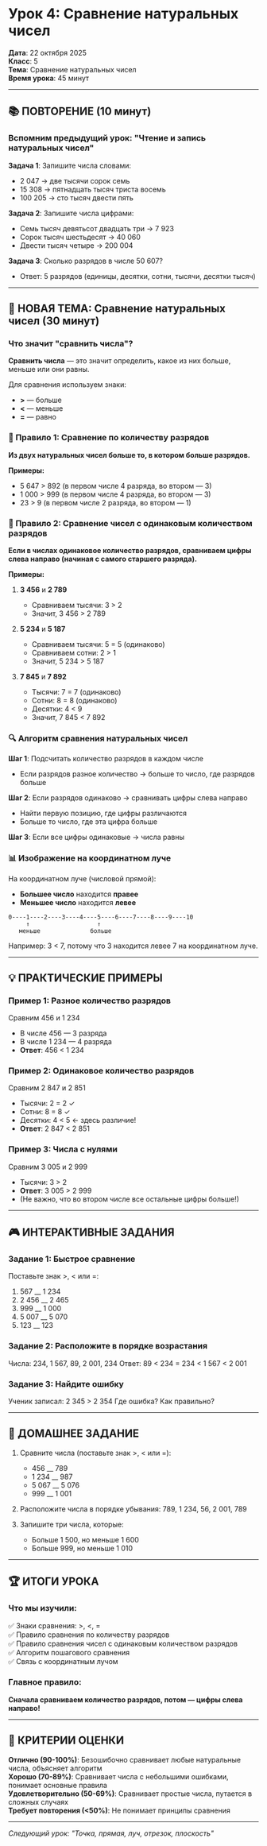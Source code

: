 # Урок 4: Сравнение натуральных чисел

**Дата**: 22 октября 2025  
**Класс**: 5  
**Тема**: Сравнение натуральных чисел  
**Время урока**: 45 минут  

---

## 📚 ПОВТОРЕНИЕ (10 минут)

### Вспомним предыдущий урок: "Чтение и запись натуральных чисел"

**Задача 1**: Запишите числа словами:
- 2 047 → две тысячи сорок семь
- 15 308 → пятнадцать тысяч триста восемь
- 100 205 → сто тысяч двести пять

**Задача 2**: Запишите числа цифрами:
- Семь тысяч девятьсот двадцать три → 7 923
- Сорок тысяч шестьдесят → 40 060
- Двести тысяч четыре → 200 004

**Задача 3**: Сколько разрядов в числе 50 607?
- Ответ: 5 разрядов (единицы, десятки, сотни, тысячи, десятки тысяч)

---

## 🎯 НОВАЯ ТЕМА: Сравнение натуральных чисел (30 минут)

### Что значит "сравнить числа"?

**Сравнить числа** — это значит определить, какое из них больше, меньше или они равны.

Для сравнения используем знаки:
- **>** — больше
- **<** — меньше  
- **=** — равно

### 📏 Правило 1: Сравнение по количеству разрядов

**Из двух натуральных чисел больше то, в котором больше разрядов.**

**Примеры:**
- 5 647 > 892 (в первом числе 4 разряда, во втором — 3)
- 1 000 > 999 (в первом числе 4 разряда, во втором — 3)
- 23 > 9 (в первом числе 2 разряда, во втором — 1)

### 📏 Правило 2: Сравнение чисел с одинаковым количеством разрядов

**Если в числах одинаковое количество разрядов, сравниваем цифры слева направо (начиная с самого старшего разряда).**

**Примеры:**
1. **3 456** и **2 789**
   - Сравниваем тысячи: 3 > 2
   - Значит, 3 456 > 2 789

2. **5 234** и **5 187**
   - Сравниваем тысячи: 5 = 5 (одинаково)
   - Сравниваем сотни: 2 > 1
   - Значит, 5 234 > 5 187

3. **7 845** и **7 892**
   - Тысячи: 7 = 7 (одинаково)
   - Сотни: 8 = 8 (одинаково)
   - Десятки: 4 < 9
   - Значит, 7 845 < 7 892

### 🔍 Алгоритм сравнения натуральных чисел

**Шаг 1**: Подсчитать количество разрядов в каждом числе
- Если разрядов разное количество → больше то число, где разрядов больше

**Шаг 2**: Если разрядов одинаково → сравнивать цифры слева направо
- Найти первую позицию, где цифры различаются
- Больше то число, где эта цифра больше

**Шаг 3**: Если все цифры одинаковые → числа равны

### 📊 Изображение на координатном луче

На координатном луче (числовой прямой):
- **Большее число** находится **правее**
- **Меньшее число** находится **левее**

```
0----1----2----3----4----5----6----7----8----9----10
     ↑                   ↑
   меньше              больше
```

Например: 3 < 7, потому что 3 находится левее 7 на координатном луче.

---

## 💡 ПРАКТИЧЕСКИЕ ПРИМЕРЫ

### Пример 1: Разное количество разрядов
Сравним 456 и 1 234
- В числе 456 — 3 разряда
- В числе 1 234 — 4 разряда
- **Ответ**: 456 < 1 234

### Пример 2: Одинаковое количество разрядов
Сравним 2 847 и 2 851
- Тысячи: 2 = 2 ✓
- Сотни: 8 = 8 ✓
- Десятки: 4 < 5 ← здесь различие!
- **Ответ**: 2 847 < 2 851

### Пример 3: Числа с нулями
Сравним 3 005 и 2 999
- Тысячи: 3 > 2
- **Ответ**: 3 005 > 2 999
- (Не важно, что во втором числе все остальные цифры больше!)

---

## 🎮 ИНТЕРАКТИВНЫЕ ЗАДАНИЯ

### Задание 1: Быстрое сравнение
Поставьте знак >, < или =:
1. 567 __ 1 234
2. 2 456 __ 2 465
3. 999 __ 1 000
4. 5 007 __ 5 070
5. 123 __ 123

### Задание 2: Расположите в порядке возрастания
Числа: 234, 1 567, 89, 2 001, 234
Ответ: 89 < 234 = 234 < 1 567 < 2 001

### Задание 3: Найдите ошибку
Ученик записал: 2 345 > 2 354
Где ошибка? Как правильно?

---

## 📝 ДОМАШНЕЕ ЗАДАНИЕ

1. Сравните числа (поставьте знак >, < или =):
   - 456 __ 789
   - 1 234 __ 987
   - 5 067 __ 5 076
   - 999 __ 1 001

2. Расположите числа в порядке убывания:
   789, 1 234, 56, 2 001, 789

3. Запишите три числа, которые:
   - Больше 1 500, но меньше 1 600
   - Больше 999, но меньше 1 010

---

## 🏆 ИТОГИ УРОКА

### Что мы изучили:
✅ Знаки сравнения: >, <, =  
✅ Правило сравнения по количеству разрядов  
✅ Правило сравнения чисел с одинаковым количеством разрядов  
✅ Алгоритм пошагового сравнения  
✅ Связь с координатным лучом  

### Главное правило:
**Сначала сравниваем количество разрядов, потом — цифры слева направо!**

---

## 🎯 КРИТЕРИИ ОЦЕНКИ

**Отлично (90-100%)**: Безошибочно сравнивает любые натуральные числа, объясняет алгоритм  
**Хорошо (70-89%)**: Сравнивает числа с небольшими ошибками, понимает основные правила  
**Удовлетворительно (50-69%)**: Сравнивает простые числа, путается в сложных случаях  
**Требует повторения (<50%)**: Не понимает принципы сравнения  

---

*Следующий урок: "Точка, прямая, луч, отрезок, плоскость"*
